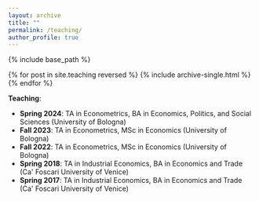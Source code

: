 ```yaml
---
layout: archive
title: ""
permalink: /teaching/
author_profile: true
---
```


{% include base_path %}

{% for post in site.teaching reversed %}
  {% include archive-single.html %}
{% endfor %}

**Teaching**:

- **Spring 2024**: TA in Econometrics, BA in Economics, Politics, and Social Sciences \(University of Bologna\)
- **Fall 2023**: TA in Econometrics, MSc in Economics \(University of Bologna\)
- **Fall 2022**: TA in Econometrics, MSc in Economics \(University of Bologna\)
- **Spring 2018**: TA in Industrial Economics, BA in Economics and Trade \(Ca' Foscari University of Venice\)
- **Spring 2017**: TA in Industrial Economics, BA in Economics and Trade \(Ca' Foscari University of Venice\)
